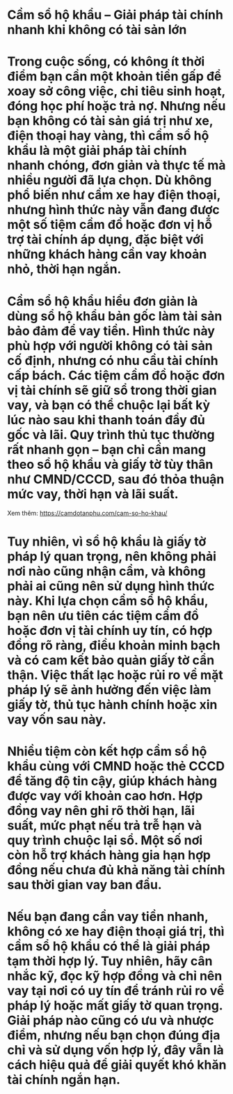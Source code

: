 # Cầm sổ hộ khẩu – Giải pháp tài chính nhanh khi không có tài sản lớn

# Trong cuộc sống, có không ít thời điểm bạn cần một khoản tiền gấp để xoay sở công việc, chi tiêu sinh hoạt, đóng học phí hoặc trả nợ. Nhưng nếu bạn không có tài sản giá trị như xe, điện thoại hay vàng, thì cầm sổ hộ khẩu là một giải pháp tài chính nhanh chóng, đơn giản và thực tế mà nhiều người đã lựa chọn. Dù không phổ biến như cầm xe hay điện thoại, nhưng hình thức này vẫn đang được một số tiệm cầm đồ hoặc đơn vị hỗ trợ tài chính áp dụng, đặc biệt với những khách hàng cần vay khoản nhỏ, thời hạn ngắn.

# 

# Cầm sổ hộ khẩu hiểu đơn giản là dùng sổ hộ khẩu bản gốc làm tài sản bảo đảm để vay tiền. Hình thức này phù hợp với người không có tài sản cố định, nhưng có nhu cầu tài chính cấp bách. Các tiệm cầm đồ hoặc đơn vị tài chính sẽ giữ sổ trong thời gian vay, và bạn có thể chuộc lại bất kỳ lúc nào sau khi thanh toán đầy đủ gốc và lãi. Quy trình thủ tục thường rất nhanh gọn – bạn chỉ cần mang theo sổ hộ khẩu và giấy tờ tùy thân như CMND/CCCD, sau đó thỏa thuận mức vay, thời hạn và lãi suất.
Xem thêm: https://camdotanphu.com/cam-so-ho-khau/
# 

# Tuy nhiên, vì sổ hộ khẩu là giấy tờ pháp lý quan trọng, nên không phải nơi nào cũng nhận cầm, và không phải ai cũng nên sử dụng hình thức này. Khi lựa chọn cầm sổ hộ khẩu, bạn nên ưu tiên các tiệm cầm đồ hoặc đơn vị tài chính uy tín, có hợp đồng rõ ràng, điều khoản minh bạch và có cam kết bảo quản giấy tờ cẩn thận. Việc thất lạc hoặc rủi ro về mặt pháp lý sẽ ảnh hưởng đến việc làm giấy tờ, thủ tục hành chính hoặc xin vay vốn sau này.

# 

# Nhiều tiệm còn kết hợp cầm sổ hộ khẩu cùng với CMND hoặc thẻ CCCD để tăng độ tin cậy, giúp khách hàng được vay với khoản cao hơn. Hợp đồng vay nên ghi rõ thời hạn, lãi suất, mức phạt nếu trả trễ hạn và quy trình chuộc lại sổ. Một số nơi còn hỗ trợ khách hàng gia hạn hợp đồng nếu chưa đủ khả năng tài chính sau thời gian vay ban đầu.

# 

# Nếu bạn đang cần vay tiền nhanh, không có xe hay điện thoại giá trị, thì cầm sổ hộ khẩu có thể là giải pháp tạm thời hợp lý. Tuy nhiên, hãy cân nhắc kỹ, đọc kỹ hợp đồng và chỉ nên vay tại nơi có uy tín để tránh rủi ro về pháp lý hoặc mất giấy tờ quan trọng. Giải pháp nào cũng có ưu và nhược điểm, nhưng nếu bạn chọn đúng địa chỉ và sử dụng vốn hợp lý, đây vẫn là cách hiệu quả để giải quyết khó khăn tài chính ngắn hạn.

